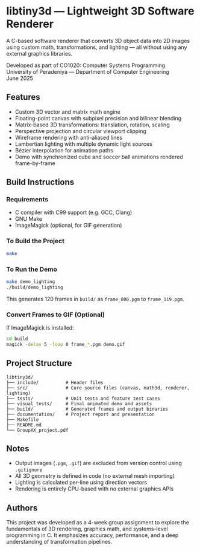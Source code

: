 # libtiny3d — Lightweight 3D Software Renderer

A C-based software renderer that converts 3D object data into 2D images using custom math, transformations, and lighting — all without using any external graphics libraries.

Developed as part of CO1020: Computer Systems Programming  
University of Peradeniya — Department of Computer Engineering  
June 2025

## Features

- Custom 3D vector and matrix math engine
- Floating-point canvas with subpixel precision and bilinear blending
- Matrix-based 3D transformations: translation, rotation, scaling
- Perspective projection and circular viewport clipping
- Wireframe rendering with anti-aliased lines
- Lambertian lighting with multiple dynamic light sources
- Bézier interpolation for animation paths
- Demo with synchronized cube and soccer ball animations rendered frame-by-frame

## Build Instructions

### Requirements

- C compiler with C99 support (e.g. GCC, Clang)
- GNU Make
- ImageMagick (optional, for GIF generation)

### To Build the Project

```bash
make
```

### To Run the Demo

```bash
make demo_lighting
./build/demo_lighting
```

This generates 120 frames in `build/` as `frame_000.pgm` to `frame_119.pgm`.

### Convert Frames to GIF (Optional)

If ImageMagick is installed:

```bash
cd build
magick -delay 5 -loop 0 frame_*.pgm demo.gif
```

## Project Structure

```
libtiny3d/
├── include/          # Header files
├── src/              # Core source files (canvas, math3d, renderer, lighting)
├── tests/            # Unit tests and feature test cases
├── visual_tests/     # Final animated demo and assets
├── build/            # Generated frames and output binaries
├── documentation/    # Project report and presentation
├── Makefile
├── README.md
└── GroupXX_project.pdf
```

## Notes

- Output images (`.pgm`, `.gif`) are excluded from version control using `.gitignore`
- All 3D geometry is defined in code (no external mesh importing)
- Lighting is calculated per-line using direction vectors
- Rendering is entirely CPU-based with no external graphics APIs

## Authors

This project was developed as a 4-week group assignment to explore the fundamentals of 3D rendering, graphics math, and systems-level programming in C. It emphasizes accuracy, performance, and a deep understanding of transformation pipelines.
